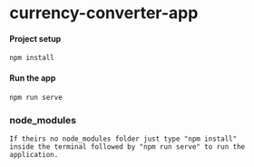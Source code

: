 

# currency-converter-app

#### Project setup
```
npm install
```

#### Run the app
```
npm run serve
```

### node_modules
```
If theirs no node_modules folder just type "npm install" 
inside the terminal followed by "npm run serve" to run the application.
```
